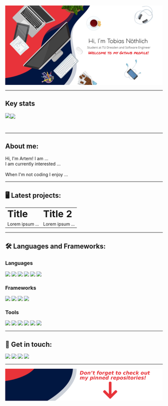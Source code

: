 ![Banner](/banner.jpeg)

<hr/>

## Key stats

<p >
<img align="left" src="https://github-readme-stats.vercel.app/api?username=artem711&show_icons=true&bg_color=011640&title_color=fff&text_color=fff&icon_color=E83338&count_private=true&include_all_commits=true"/> <a><img align="center" src="https://github-readme-stats.vercel.app/api/top-langs/?username=artem711&exclude_repo=The_Cobalt_Crypt&bg_color=011640&title_color=fff&text_color=fff"/></a>
</p>
<br>
<hr>

## About me:

Hi, I'm Artem! I am ... <br>
I am currently interested ...
<br> <br>
When I'm not coding I enjoy ...

<hr>

## :desktop_computer: Latest projects:

<table border="0">
 <tr>
    <td><b style="font-size:30px">Title</b></td>
    <td><b style="font-size:30px">Title 2</b></td>
 </tr>
 <tr>
    <td>Lorem ipsum ...</td>
    <td>Lorem ipsum ...</td>
 </tr>
</table>

<hr>

## :hammer_and_wrench: Languages and Frameworks:

### Languages

<p><img src="https://img.shields.io/badge/javascript%20-%23323330.svg?&style=for-the-badge&logo=javascript&logoColor=%23fff&color=011640"/> <img src="https://img.shields.io/badge/html5%20-%23E34F26.svg?&style=for-the-badge&logo=html5&logoColor=white&color=011640"/> <img src="https://img.shields.io/badge/css3%20-%231572B6.svg?&style=for-the-badge&logo=css3&logoColor=white&color=011640"/> <img src="https://img.shields.io/badge/python%20-%2314354C.svg?&style=for-the-badge&logo=python&logoColor=white&color=011640"/> <img src="https://img.shields.io/badge/java-%23ED8B00.svg?&style=for-the-badge&logo=java&logoColor=white&color=011640"/> <img src="https://img.shields.io/badge/markdown-%23000000.svg?&style=for-the-badge&logo=markdown&logoColor=white&color=011640"/></p>

### Frameworks

<p><img src="https://img.shields.io/badge/bootstrap%20-%23563D7C.svg?&style=for-the-badge&logo=bootstrap&logoColor=white&color=011640"/> <img src="https://img.shields.io/badge/jquery%20-%230769AD.svg?&style=for-the-badge&logo=jquery&logoColor=white&color=011640"/> <img src="https://img.shields.io/badge/django%20-%23092E20.svg?&style=for-the-badge&logo=django&logoColor=white&color=011640"/> <img src="https://img.shields.io/badge/pandas%20-%23150458.svg?&style=for-the-badge&logo=pandas&logoColor=white&color=011640" /></p>

### Tools

<p><img src="https://img.shields.io/badge/git%20-%23F05033.svg?&style=for-the-badge&logo=git&logoColor=white&color=011640"/> <img src="https://img.shields.io/badge/github%20-%23121011.svg?&style=for-the-badge&logo=github&logoColor=white&color=011640"/> <img src="https://img.shields.io/badge/DigitalOcean-%230167ff.svg?&style=for-the-badge&logo=digitalOcean&logoColor=white&color=011640"/> <img src ="https://img.shields.io/badge/postgres-%23316192.svg?&style=for-the-badge&logo=postgresql&logoColor=white&color=011640"/> <img src ="https://img.shields.io/badge/sqlite-%2307405e.svg?&style=for-the-badge&logo=sqlite&logoColor=white&color=011640"/> <img src="https://img.shields.io/badge/Jupyter%20-%23F37626.svg?&style=for-the-badge&logo=Jupyter&logoColor=white&color=011640" /></p>

<hr>

## :speech_balloon: Get in touch:

<a href="https://twitter.com/Artem66063023" rel="nofollow"><img src="https://img.shields.io/badge/@Artem66063023%20-%231DA1F2.svg?&style=for-the-badge&logo=Twitter&logoColor=white&color=011640"/></a> <a href="https://www.linkedin.com/in/artem77/" rel="nofollow"><img src="https://img.shields.io/badge/linkedin%20-%230077B5.svg?&style=for-the-badge&logo=linkedin&logoColor=white&color=011640"/></a> <a href="https://www.youtube.com/" rel="nofollow"><img src="https://img.shields.io/badge/-Stack%20overflow-FE7A16?style=for-the-badge&logo=stack-overflow&logoColor=white&color=011640"/></a> <a href="https://myportfolio-dev.web.app/" rel="nofollow"><img src="https://img.shields.io/badge/My Website %20-%231DA1F2.svg?&style=for-the-badge&color=011640"/></a>
<hr>

![banner bottom](/bottom.png)
